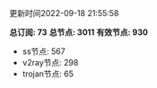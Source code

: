 更新时间2022-09-18 21:55:58

**总订阅: 73**
**总节点: 3011**
**有效节点: 930**
- ss节点: 567
- v2ray节点: 298
- trojan节点: 65
